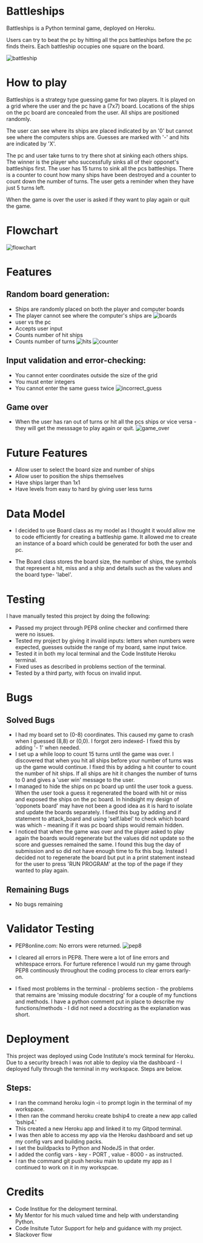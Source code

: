 # Battleships

Battleships is a Python terminal game, deployed on Heroku.

Users can try to beat the pc by hitting all the pcs battleships before the pc finds theirs. Each battleship occupies one square on the board. 

![battleship](bship/Battleship.png)

# How to play

Battleships is a strategy type guessing game for two players. It is played on a grid where the user and the pc have a (7x7) board. Locations of the ships on the pc board are concealed from the user. All ships are positioned randomly. 

The user can see where its ships are placed indicated by an '0' but cannot see where the computers ships are. Guesses are marked with '-' and hits are indicated by 'X'.

The pc and user take turns to try there shot at sinking each others ships. The winner is the player who successfully sinks all of their opponet's battleships first. The user has 15 turns to sink all the pcs battleships. There is a counter to count how many ships have been destroyed and a counter to count down the number of turns. The user gets a reminder when they have just 5 turns left. 

When the game is over the user is asked if they want to play again or quit the game. 

# Flowchart

![flowchart](bship/flowchart.png)

# Features

## Random board generation:
- Ships are randomly placed on both the player and computer boards
- The player cannot see where the computer's ships are
![boards](bship/boards.png)
- user vs the pc
- Accepts user input
- Counts number of hit ships
- Counts number of turns
![hits](bship/hit_update.png)
![counter](bship/counter_updates.png)

## Input validation and error-checking:
- You cannot enter coordinates outside the size of the grid
- You must enter integers
- You cannot enter the same guess twice
![incorrect_guess](bship/incorrect_guess.png)

## Game over
- When the user has ran out of turns or hit all the pcs ships or vice versa - they will get the messsage to play again or quit. 
![game_over](bship/game_over.png)

# Future Features

- Allow user to select the board size and number of ships
- Allow user to position the ships themselves
- Have ships larger than 1x1
- Have levels from easy to hard by giving user less turns

# Data Model

- I decided to use Board class as my model as I thought it would allow me to code efficiently for creating a battleship game. It allowed me to create an instance of a board which could be generated for both the user and pc. 

- The Board class stores the board size, the number of ships, the symbols that represent a hit, miss and a ship and details such as the values and the board type- 'label'.

# Testing

I have manually tested this project by doing the following:

- Passed my project through PEP8 online checker and confirmed there were no issues. 
- Tested my project by giving it invaild inputs: letters when numbers were expected, guesses outside the range of my board, same input twice. 
- Tested it in both my local terminal and the Code Institute Heroku terminal. 
- Fixed uses as described in problems section of the terminal. 
- Tested by a third party, with focus on invalid input. 

# Bugs

## Solved Bugs
- I had my board set to (0-8) coordinates. This caused my game to crash when I guessed (8,8) or (0,0). I forgot zero indexed- I fixed this by adding '- 1' when needed. 
- I set up a while loop to count 15 turns until the game was over. I discovered that when you hit all ships before your number of turns was up the game would continue. I fixed this by adding a hit counter to count the number of hit ships. If all ships are hit it changes the number of turns to 0 and gives a 'user win' message to the user.
- I managed to hide the ships on pc board up until the user took a guess. When the user took a guess it regenerated the board with hit or miss and exposed the ships on the pc board. In hindsight my design of 'opponets board' may have not been a good idea as it is hard to isolate and update the boards separately. I fixed this bug by adding and if statement to attack_board and using 'self.label' to check which board was which - meaning if it was pc board ships would remain hidden. 
- I noticed that when the game was over and the player asked to play again the boards would regenerate but the values did not update so the score and guesses remained the same. I found this bug the day of submission and so did not have enough time to fix this bug. Instead I decided not to regenerate the board but put in a print statement instead for the user to press 'RUN PROGRAM' at the top of the page if they wanted to play again. 

## Remaining Bugs
- No bugs remaining

# Validator Testing

- PEP8online.com:
No errors were returned.
![pep8](bship/pep8.png)

- I cleared all errors in PEP8. There were a lot of line errors and whitespace errors. For furture reference I would run my game through PEP8 continously throughout the coding process to clear errors early-on. 
- I fixed most problems in the terminal - problems section - the problems that remains are 'missing module docstring' for a couple of my functions and methods. I have a python comment put in place to describe my functions/methods - I did not need a docstring as the explanation was short. 

# Deployment 

This project was deployed using Code Institute's mock terminal for Heroku. Due to a security breach I was not able to deploy via the dashboard - I deployed fully through the terminal in my workspace. Steps are below.  

## Steps:
- I ran the command heroku login -i to prompt login in the terminal of my workspace. 
- I then ran the command heroku create bship4 to create a new app called 'bship4.'
- This created a new Heroku app and linked it to my Gitpod terminal. 
- I was then able to access my app via the Heroku dashboard and set up my config vars and building packs. 
- I set the buildpacks to Python and NodeJS in that order.
- I added the config vars - key - PORT , value - 8000 - as instructed. 
- I ran the command git push heroku main to update my app as I continued to work on it in my workspcae. 

# Credits
- Code Institue for the deloyment terminal.
- My Mentor for his much valued time and help with understanding Python. 
- Code Insitute Tutor Support for help and guidance with my project. 
- Slackover flow
